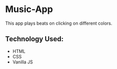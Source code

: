 # Music-App
This app plays beats on clicking on different colors.
## Technology Used:
* HTML
* CSS
* Vanilla JS

